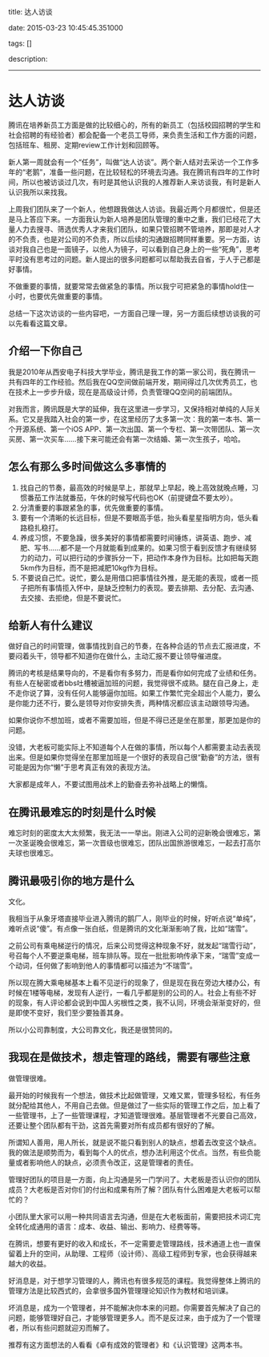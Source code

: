 title: 达人访谈

date: 2015-03-23 10:45:45.351000

tags: []

description: 

---
# 达人访谈

腾讯在培养新员工方面是做的比较细心的，所有的新员工（包括校园招聘的学生和社会招聘的有经验者）都会配备一个老员工导师，来负责生活和工作方面的问题，包括班车、租房、定期review工作计划和回顾等。

新人第一周就会有一个“任务”，叫做“达人访谈”。两个新人结对去采访一个工作多年的“老鹅”，准备一些问题，在比较轻松的环境去沟通。我在腾讯有四年的工作时间，所以也被访谈过几次，有时是其他认识我的人推荐新人来访谈我，有时是新人认识我所以来找我。

上周我们团队来了一个新人，他想跟我做达人访谈。我最近两个月都很忙，但是还是马上答应下来。一方面我认为新人培养是团队管理的重中之重，我们已经花了大量人力去搜寻、筛选优秀人才来我们团队，如果只管招聘不管培养，那即是对人才的不负责，也是对公司的不负责，所以后续的沟通跟招聘同样重要。另一方面，访谈对我自己也是一面镜子，以他人为镜子，可以看到自己身上的一些“死角”，思考平时没有思考过的问题。新人提出的很多问题都可以帮助我去自省，于人于己都是好事情。

不做重要的事情，就要常常去做紧急的事情。所以我宁可把紧急的事情hold住一小时，也要优先做重要的事情。

总结一下这次访谈的一些内容吧，一方面自己理一理，另一方面后续想访谈我的可以先看看这篇文章。

## 介绍一下你自己

我是2010年从西安电子科技大学毕业，腾讯是我工作的第一家公司，我在腾讯一共有四年的工作经验。然后我在QQ空间做前端开发，期间得过几次优秀员工，也在技术上一步步升级，现在是高级设计师，负责管理QQ空间的前端团队。

对我而言，腾讯既是大学的延伸，我在这里进一步学习，又保持相对单纯的人际关系。它又是我踏入社会的第一步，在这里经历了太多第一次：我的第一本书、第一个开源系统、第一个iOS APP、第一次出国、第一个专栏、第一次带团队、第一次买房、第一次买车……接下来可能还会有第一次结婚、第一次生孩子，哈哈。

## 怎么有那么多时间做这么多事情的

  1. 找自己的节奏，最高效的时候是早上，那就早上早起，晚上高效就晚点睡，习惯番茄工作法就番茄，午休的时候写代码也OK（前提键盘不要太吵）。
  2. 分清重要的事跟紧急的事，优先做重要的事情。
  3. 要有一个清晰的长远目标，但是不要眼高手低，抬头看星星指明方向，低头看路稳扎稳打。
  4. 养成习惯，不要急躁，很多美好的事情都需要时间锤炼，讲英语、跑步、减肥、写书……都不是一个月就能看到成果的。如果习惯于看到反馈才有继续努力的动力，可以把行动的步骤拆分一下，把动作本身作为目标。比如把每天跑5km作为目标，而不是把减肥10kg作为目标。
  5. 不要说自己忙。说忙，要么是用借口把事情往外推，是无能的表现，或者一揽子把所有事情揽入怀中，是缺乏控制力的表现。要去排期、去分配、去沟通、去交接、去拒绝，但是不要说忙。

## 给新人有什么建议

做好自己的时间管理，做事情找到自己的节奏，在各种合适的节点去汇报进度，不要闷着头干，领导都不知道你在做什么，主动汇报不要让领导催进度。

腾讯的考核是结果导向的，不是看你有多努力，而是看你如何完成了业绩和任务。有些人在秘密或者bbs吐槽被逼加班的问题，我觉得很不成熟。腿在自己身上，走不走你说了算，没有任何人能够逼你加班。如果工作繁忙完全超出个人能力，要么是你能力还不行，要么是领导对你安排失责，两种情况都应该主动跟领导沟通。

如果你说你不想加班，或者不需要加班，但是不得已还是坐在那里，那更加是你的问题。

没错，大老板可能实际上不知道每个人在做的事情，所以每个人都需要主动去表现出来。但是如果你觉得坐在那里加班是一个很好的表现自己很“勤奋”的方法，很有可能是因为你“懒”于思考真正有效的表现方法。

大家都是成年人，不要试图用战术上的勤奋去弥补战略上的懒惰。

## 在腾讯最难忘的时刻是什么时候

难忘时刻的密度太大太频繁，我无法一一举出。刚进入公司的迎新晚会很难忘，第一次圣诞晚会很难忘，第一次晋级也很难忘，团队出国旅游很难忘，一起去打高尔夫球也很难忘。

## 腾讯最吸引你的地方是什么

文化。

我相当于从象牙塔直接毕业进入腾讯的鹅厂人，刚毕业的时候，好听点说“单纯”，难听点说“傻”。有点像一张白纸，但是腾讯的文化渐渐影响了我，比如“瑞雪”。

之前公司有乘电梯逆行的情况，后来公司觉得这种现象不好，就发起“瑞雪行动”，号召每个人不要逆乘电梯，班车排队等。现在一批批影响传承下来，“瑞雪”变成一个动词，任何做了影响到他人的事情都可以描述为“不瑞雪”。

所以现在腾大乘电梯基本上看不见逆行的现象了，但是现在我在旁边大楼办公，有时候在1楼等电梯，发现有人逆行，一看几乎都是别的公司的人。社会上有些不好的现象，有人评论都会说到中国人劣根性之类，我不认同，环境会渐渐变好的，但是即使不变好，我们至少要独善其身。

所以小公司靠制度，大公司靠文化，我还是很赞同的。

## 我现在是做技术，想走管理的路线，需要有哪些注意

做管理很难。

最开始的时候我有一个想法，做技术比起做管理，又难又累，管理多轻松，有任务就分配给其他人，不用自己去做。但是做过了一些实际的管理工作之后，加上看了一些管理书，上了一些管理课程，才知道管理很难。基层管理者不光要自己高效，还要让整个团队都有干劲，这首先需要对所有成员都有很好的了解。

所谓知人善用，用人所长，就是说不能只看到别人的缺点，想着去改变这个缺点。我的做法是顺势而为，看到每个人的优点，想办法利用这个优点。当然，有些负能量或者影响他人的缺点，必须责令改正，这是管理者的责任。

管理好团队的项目是一方面，向上沟通是另一门学问了。大老板是否认识你的团队成员？大老板是否对你们的付出和成果有所了解？团队有什么困难是大老板可以帮忙的？

小团队里大家可以用一种共同语言去沟通，但是在大老板面前，需要把技术词汇完全转化成通用的语言：成本、收益、输出、影响力、经费等等。

在腾讯，想要有更好的收入和成长，不一定需要走管理路线，技术通道上也一直保留着上升的空间，从助理、工程师（设计师）、高级工程师到专家，也会获得越来越大的收益。

好消息是，对于想学习管理的人，腾讯也有很多规范的课程。我觉得整体上腾讯的管理方法是比较西式的，会拿很多国外管理理论知识作为教材和培训课。

坏消息是，成为一个管理者，并不能解决你本来的问题。你需要首先解决了自己的问题，能够管理好自己，才能够管理更多人。而不是反过来，由于成为了一个管理者，所以有些问题就迎刃而解了。

推荐有这方面想法的人看看《卓有成效的管理者》和《认识管理》这两本书。
